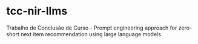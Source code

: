 # tcc-nir-llms
Trabalho de Conclusão de Curso - Prompt engineering approach for zero-short next item recommendation using large language models
